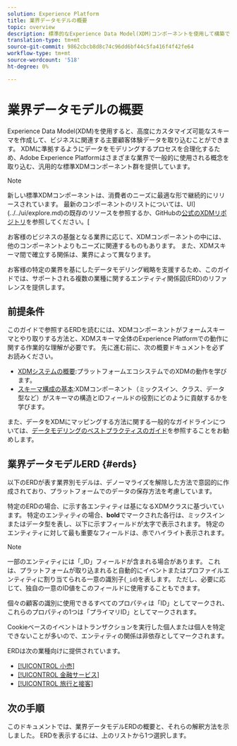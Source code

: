 ```yaml
---
solution: Experience Platform
title: 業界データモデルの概要
topic: overview
description: 標準的なExperience Data Model(XDM)コンポーネントを使用して構築できる、様々な業種向けの標準化されたデータモデルについて説明します。
translation-type: tm+mt
source-git-commit: 9862cbcb8d8c74c96dd6bf44c5fa416f4f42fe64
workflow-type: tm+mt
source-wordcount: '518'
ht-degree: 0%

---
```



# 業界データモデルの概要

Experience Data Model(XDM)を使用すると、高度にカスタマイズ可能なスキーマを作成して、ビジネスに関連する主要顧客体験データを取り込むことができます。 XDMに準拠するようにデータをモデリングするプロセスを合理化するため、Adobe Experience Platformはさまざまな業界で一般的に使用される概念を取り込む、汎用的な標準XDMコンポーネント群を提供しています。

>[!NOTE]
>
>新しい標準XDMコンポーネントは、消費者のニーズに最適な形で継続的にリリースされています。 最新のコンポーネントのリストについては、UI](../../ui/explore.md)の既存のリソースを参照するか、GitHubの[公式のXDMリポジトリ](https://github.com/adobe/xdm/tree/master/components)を参照してください。[

お客様のビジネスの基盤となる業界に応じて、XDMコンポーネントの中には、他のコンポーネントよりもニーズに関連するものもあります。 また、XDMスキーマ間で確立する関係は、業界によって異なります。

お客様の特定の業界を基にしたデータモデリング戦略を支援するため、このガイドでは、サポートされる複数の業種に関するエンティティ関係図(ERD)のリファレンスを提供します。

## 前提条件

このガイドで参照するERDを読むには、XDMコンポーネントがフォームスキーマとやり取りする方法と、XDMスキーマ全体のExperience Platformでの動作に関する作業的な理解が必要です。 先に進む前に、次の概要ドキュメントを必ずお読みください。

* [XDMシステムの概要](../../home.md):プラットフォームエコシステムでのXDMの動作を学びます。
* [スキーマ構成の基本](../../schema/composition.md):XDMコンポーネント（ミックスイン、クラス、データ型など）がスキーマの構造とIDフィールドの役割にどのように貢献するかを学びます。

また、データをXDMにマッピングする方法に関する一般的なガイドラインについては、[データモデリングのベストプラクティスのガイド](../../schema/best-practices.md)を参照することをお勧めします。

## 業界データモデルERD {#erds}

以下のERDが表す業界別モデルは、デノーマライズを解除した方法で意図的に作成されており、プラットフォームでのデータの保存方法を考慮しています。

特定のERDの場合、に示す各エンティティは基になるXDMクラスに基づいています。 特定のエンティティの場合、**bold**&#x200B;でマークされた各行は、ミックスインまたはデータ型を表し、以下に示すフィールドが太字で表示されます。 特定のエンティティに対して最も重要なフィールドは、赤でハイライト表示されます。

>[!NOTE]
>
>一部のエンティティには「_ID」フィールドが含まれる場合があります。 これは、プラットフォームが取り込まれると自動的にイベントまたはプロファイルエンティティに割り当てられる一意の識別子(`_id`)を表します。 ただし、必要に応じて、独自の一意のID値をこのフィールドに使用することもできます。

個々の顧客の識別に使用できるすべてのプロパティは「ID」としてマークされ、これらのプロパティの1つは「プライマリID」としてマークされます。

Cookieベースのイベントはトランザクションを実行した個人または個人を特定できないことが多いので、エンティティの関係は非依存としてマークされます。

ERDは次の業種向けに提供されています。

* [[!UICONTROL 小売]](./retail.md)
* [[!UICONTROL 金融サービス]](./financial.md)
* [[!UICONTROL 旅行と接客]](./travel-hospitality.md)

## 次の手順

このドキュメントでは、業界データモデルERDの概要と、それらの解釈方法を示しました。 ERDを表示するには、上のリストから1つ選択します。